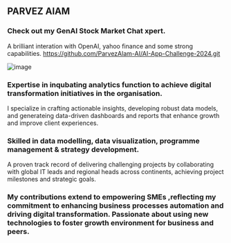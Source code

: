 ## PARVEZ AlAM

### Check out my GenAI Stock Market Chat xpert. 
A brilliant interation with OpenAI, yahoo finance and some strong capabilities. 
https://github.com/ParvezAlam-AI/AI-App-Challenge-2024.git

![image](https://github.com/user-attachments/assets/dc1321ed-38fc-47bc-a3c3-2f13cbc88804)


### Expertise in inqubating analytics function to achieve digital transformation initiatives in the organisation.  
  I specialize in crafting actionable insights, developing robust data models, and generateing data-driven dashboards and reports that enhance growth and improve client experiences. 

### Skilled in data modelling, data visualization, programme management & strategy development. 
  A proven track record of delivering challenging projects by collaborating with global IT leads and regional heads across continents, achieving project milestones and strategic goals. 

### My contributions extend to empowering SMEs ,reflecting my commitment to enhancing business processes automation and driving digital transformation. Passionate about using new technologies to foster growth environment for business and peers.
